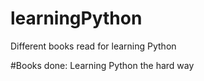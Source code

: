 # learningPython
Different books read for learning Python

#Books done:
Learning Python the hard way

